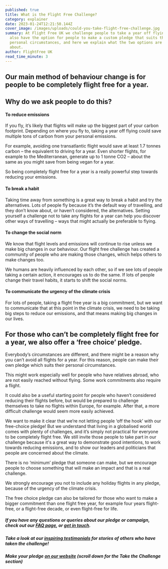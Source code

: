```yaml
---
published: true
title: What is the Flight Free Challenge?
category: explainer
date: 2023-01-24T12:21:50.144Z
cover_image: /images/uploads/could-you-take-flight-free-challenge.jpg
summary: At Flight Free UK we challenge people to take a year off flying. We
  also have the option for people to make a custom pledge that suits their
  personal circumstances, and here we explain what the two options are all
  about.
author: FlightFree UK
read_time_minute: 3
---
```

## Our main method of behaviour change is for people to be completely flight free for a year. 

## Why do we ask people to do this?

#### To reduce emissions

If you fly, it’s likely that flights will make up the biggest part of your carbon footprint. Depending on where you fly to, taking a year off flying could save multiple tons of carbon from your personal emissions. 

For example, avoiding one transatlantic flight would save at least 1.7 tonnes carbon – the equivalent to driving for a year. Even shorter flights, for example to the Mediterranean, generate up to 1 tonne CO2 – about the same as you might save from being vegan for a year. 

So being completely flight free for a year is a really powerful step towards reducing your emissions.

#### To break a habit

Taking time away from something is a great way to break a habit and try the alternatives. Lots of people fly because it’s the default way of travelling, and they don’t know about, or haven’t considered, the alternatives. Setting yourself a challenge not to take any flights for a year can help you discover other ways of travelling – ways that might actually be preferable to flying. 

#### To change the social norm

We know that flight levels and emissions will continue to rise unless we make big changes in our behaviour. Our flight free challenge has created a community of people who are making those changes, which helps others to make changes too. 

We humans are heavily influenced by each other, so if we see lots of people taking a certain action, it encourages us to do the same. If lots of people change their travel habits, it starts to shift the social norms. 

#### To communicate the urgency of the climate crisis

For lots of people, taking a flight free year is a big commitment, but we want to communicate that at this point in the climate crisis, we need to be taking big steps to reduce our emissions, and that means making big changes in our lives.

## For those who can’t be completely flight free for a year, we also offer a ‘free choice’ pledge.

Everybody’s circumstances are different, and there might be a reason why you can’t avoid all flights for a year. For this reason, people can make their own pledge which suits their personal circumstances.

This might work especially well for people who have relatives abroad, who are not easily reached without flying. Some work commitments also require a flight.

It could also be a useful starting point for people who haven’t considered reducing their flights before, but would be prepared to challenge themselves to take no flights within Europe, for example. After that, a more difficult challenge would seem more easily achieved.

We want to make it clear that we’re not letting people ‘off the hook’ with our free-choice pledge! But we understand that living in a globalised world comes with plenty of challenges, and it’s simply not practical for everyone to be completely flight free. We still invite those people to take part in our challenge because it's a great way to demonstrate good intentions, to work towards reducing emissions, and to show our leaders and politicians that people are concerned about the climate. 

There is no ‘minimum’ pledge that someone can make, but we encourage people to choose something that will make an impact and that is a real challenge.

We strongly encourage you not to include any holiday flights in any pledge, because of the urgency of the climate crisis.

The free choice pledge can also be tailored for those who want to make a bigger commitment than one flight free year, for example four years flight-free, or a flight-free decade, or even flight-free for life.

##### *If you have any questions or queries about our pledge or campaign, check out our [FAQ page](/faq), or [get in touch](mailto:info@flightfree.co.uk).*

##### *Take a look at our [inspiring testimonials](https://flightfree.co.uk/be_inspired/#testimonials) for stories of others who have taken the challenge!*

##### *M﻿ake your pledge [on our website](/index) (scroll down for the Take the Challenge section)*